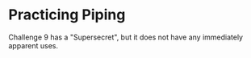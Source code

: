 # Practicing Piping

Challenge 9 has a "Supersecret", but it does not have any immediately apparent uses.
